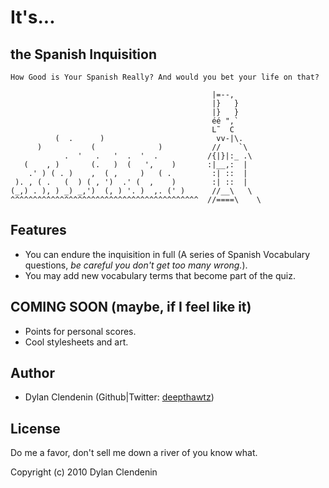 It's...
=======
the Spanish Inquisition
-----------------------

    How Good is Your Spanish Really? And would you bet your life on that?
    
                                                 |=--, 
                                                 |}   }
                                                 |}   }
                                                 éé ",`
                                                 L˜  C
              (  .      )                         vv-|\.
          )           (              )           //    `\
                .  '   .   '  .  '  .           /{|}|:_ .\
       (    , )       (.   )  (   ',    )       :|__,:  |
        .' ) ( . )    ,  ( ,     )   ( .         :| ::  |
     ). , ( .   (  ) ( , ')  .' (  ,    )        :| ::  |
    (_,) . ), ) _) _,')  (, ) '. )  ,. (' )      //__\   \
    ^^^^^^^^^^^^^^^^^^^^^^^^^^^^^^^^^^^^^^^^^^  //====\    \


Features
--------
* You can endure the inquisition in full (A series of Spanish Vocabulary questions,
  _be careful you don't get too many wrong._).
* You may add new vocabulary terms that become part of the quiz.

COMING SOON (maybe, if I feel like it)
--------------------------------------
* Points for personal scores.
* Cool stylesheets and art.

Author
------
* Dylan Clendenin (Github|Twitter: [deepthawtz](http://github.com/deepthawtz))

License
-------
Do me a favor, don't sell me down a river of you know what.

Copyright (c) 2010 Dylan Clendenin
